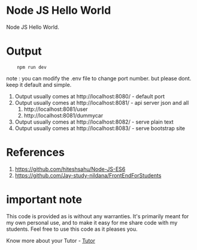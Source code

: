 # Node JS Hello World

Node JS Hello World.

# Output

```
    npm run dev
```

note : you can modify the .env file to change port number. but please dont. keep it default and simple.

1. Output usually comes at http://localhost:8080/ - default port
1. Output usually comes at http://localhost:8081/ - api server json and all
    1. http://localhost:8081/user 
    1. http://localhost:8081/dummycar
1. Output usually comes at http://localhost:8082/ - serve plain text
1. Output usually comes at http://localhost:8083/ - serve bootstrap site

# References

1. https://github.com/hiteshsahu/Node-JS-ES6
1. https://github.com/Jay-study-nildana/FrontEndForStudents

# important note

This code is provided as is without any warranties. It's primarily meant for my own personal use, and to make it easy for me share code with my students. Feel free to use this code as it pleases you.

Know more about your Tutor - [Tutor](https://jay-study-nildana.github.io/developerprofile)